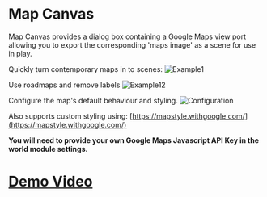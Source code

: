 # Map Canvas
Map Canvas provides a dialog box containing a Google Maps view port allowing you to export the corresponding 'maps image' as a scene for use in play.

Quickly turn contemporary maps in to scenes:
![Example1](https://i.imgur.com/DYtGEZw.png)

Use roadmaps and remove labels
![Example12](https://i.imgur.com/WTCZsq8.png)

Configure the map's default behaviour and styling.
![Configuration](https://i.imgur.com/pKtMufp.png)

Also supports custom styling using: [https://mapstyle.withgoogle.com/](https://mapstyle.withgoogle.com/)

**You will need to provide your own Google Maps Javascript API Key in the world module settings.**  

# [Demo Video](https://www.youtube.com/watch?v=UEGUJxZJl_Y)
